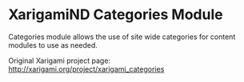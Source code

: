 # XarigamiND Categories Module

Categories module allows the use of site wide categories for content modules to use as needed.

Original Xarigami project page: http://xarigami.org/project/xarigami_categories
